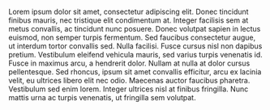 <div class="h-screen overflow-y-auto shadow border border-gray-300 border-2 rounded">
    <p class="p-4">
      Lorem ipsum dolor sit amet, consectetur adipiscing elit. Donec tincidunt finibus mauris, nec tristique elit condimentum at. Integer facilisis sem at metus convallis, ac tincidunt nunc posuere. Donec volutpat sapien in lectus euismod, non semper turpis fermentum. Sed faucibus consectetur augue, ut interdum tortor convallis sed. Nulla facilisi. Fusce cursus nisl non dapibus pretium. Vestibulum eleifend vehicula mauris, sed varius turpis venenatis id. Fusce in maximus arcu, a hendrerit dolor. Nullam at nulla at dolor cursus pellentesque. Sed rhoncus, ipsum sit amet convallis efficitur, arcu ex lacinia velit, eu ultrices libero elit nec odio. Maecenas auctor faucibus pharetra. Vestibulum sed enim lorem. Integer ultrices nisl at finibus fringilla. Nunc mattis urna ac turpis venenatis, ut fringilla sem volutpat.
    </p>
  </div>